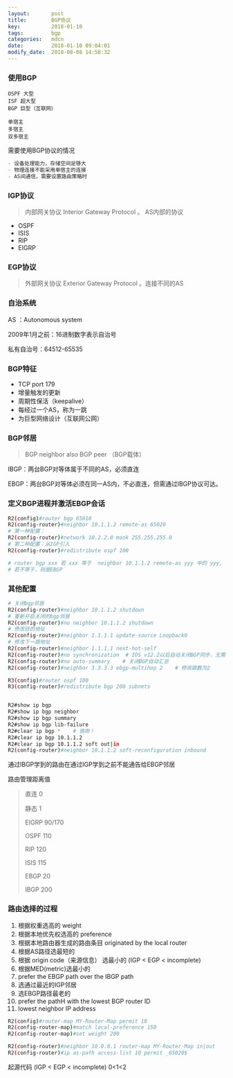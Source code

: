 ```yaml
---
layout:       post
title:        BGP协议
key:          2018-01-10
tags:         bgp
categories:   mdcn
date:         2018-01-10 09:04:01
modify_date:  2018-08-08 14:58:32
---
```


### 使用BGP

```
OSPF 大型
ISF 超大型
BGP 巨型（互联网）

单宿主
多宿主
双多宿主
```

需要使用BGP协议的情况

```markdown
- 设备处理能力，存储空间足够大
- 物理连接不能采用单宿主的连接
- AS间通信，需要设置路由策略时
```

<!--more-->

### IGP协议

> 内部网关协议 Interior Gateway Protocol 。 AS内部的协议

- OSPF
- ISIS
- RIP
- EIGRP

### EGP协议

> 外部网关协议 Exterior Gateway Protocol 。连接不同的AS

### 自治系统

AS ：Autonomous system

2009年1月之前：16进制数字表示自治号

私有自治号：64512-65535

### BGP特征

- TCP port 179
- 增量触发的更新
- 周期性保活（keepalive）
- 每经过一个AS，称为一跳
- 为巨型网络设计（互联网公网）

### BGP邻居

> BGP neighbor also BGP peer （BGP载体）

IBGP：两台BGP对等体属于不同的AS，必须直连

EBGP：两台BGP对等体必须在同一AS内，不必直连，但需通过IBGP协议可达。

### 定义BGP进程并激活EBGP会话

```sh
R2(config)#router bgp 65010
R2(config-router)#neighbor 10.1.1.2 remote-as 65020
# 第一种配置：
R2(config-router)#network 10.2.2.0 mask 255.255.255.0
# 第二种配置：从IGP引入
R2(config-router)#redistribute ospf 100

# router bgp xxx 若 xxx 等于  neighbor 10.1.1.2 remote-as yyy 中的 yyy, 则是IBGP。
# 若不等于，则是EBGP
```

### 其他配置 

``` sh
# 关闭bgp邻居
R2(config-router)#neighbor 10.1.1.2 shutdown
# 重新开启关闭的bgp邻居
R2(config-router)#no neighbor 10.1.1.2 shutdown
# 修改目的地址
R2(config-router)#neighbor 1.1.1.1 update-source Loopback0
# 修改下一跳地址
R2(config-router)#neighbor 1.1.1.1 next-hot-self
R2(config-router)#no synchronization  # IOS v12.2以后自动关闭BGP同步，无需配此条
R2(config-router)#no auto-summary    # 关闭BGP自动汇总
R2(config-router)#neighbor 3.3.3.3 ebgp-multihop 2    # 修改跳数为2

R3(config)#router ospf 100
R3(config-router)#redistribute bgp 200 subnets


R2#show ip bgp
R2#show ip bgp neighbor
R2#show ip bgp summary
R2#show ip bgp lib-failure
R2#clear ip bgp *    # 慎用！
R2#clear ip bgp 10.1.1.2
R2#clear ip bgp 10.1.1.2 soft out|in
R2(config-router)#neighbor 10.1.1.2 soft-reconfiguration inbound

```

通过IBGP学到的路由在通过IGP学到之前不能通告给EBGP邻居

路由管理距离值

> 直连 0
>
> 静态 1
>
> EIGRP 90/170
>
> OSPF 110
>
> RIP 120
>
> ISIS 115
>
> EBGP 20
>
> IBGP 200

### 路由选择的过程

1. 根据权重选高的 weight
2. 根据本地优先权选高的 preference
3. 根据本地路由器生成的路由条目 originated by the local router
4. 根据AS路径选最短的
5. 根据 origin code（来源信息） 选最小的 (IGP < EGP < incomplete)
6. 根据MED(metric)选最小的
7. prefer the EBGP path over the IBGP path
8. 选通过最近的IGP邻居
9. 选EBGP路径最老的
10. prefer the pathH with the lowest BGP router ID
11. lowest neighbor IP address

```sh
R2(config)#router-map MY-Router-Map permit 10
R2(config-router-map)#match local-preference 150
R2(config-router-map)#set weight 200

R2(config-router)#neighbor 10.0.0.1 router-map MY-Router-Map in|out
R2(config-router)#ip as-path access-list 10 permit _65020$

```

起源代码 (IGP < EGP < incomplete) 0<1<2